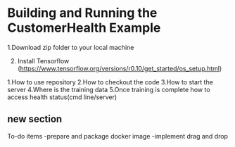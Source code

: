 # Building and Running the CustomerHealth Example
1.Download zip folder to your local machine

2. Install Tensorflow 
  (https://www.tensorflow.org/versions/r0.10/get_started/os_setup.html)


1.How to use repository
2.How to checkout the code
3.How to start the server
4.Where is the training data
5.Once training is complete how to access health status(cmd line/server)


new section
------------
To-do items
-prepare and package docker image
-implement drag and drop 
